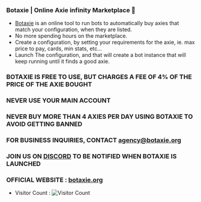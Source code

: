 ### Botaxie | Online Axie infinity Marketplace 👋

- [Botaxie](https://www.botaxie.org) is an online tool to run bots to automatically buy axies that match your configuration, when they are listed.
- No more spending hours on the marketplace.
- Create a configuration, by setting your requirements for the axie, ie. max price to pay, cards, min stats, etc...
- Launch The configuration, and that will create a bot instance that will keep running until it finds a good axie.

### BOTAXIE IS FREE TO USE, BUT CHARGES A FEE OF 4% OF THE PRICE OF THE AXIE BOUGHT
### NEVER USE YOUR MAIN ACCOUNT
### NEVER BUY MORE THAN 4 AXIES PER DAY USING BOTAXIE TO AVOID GETTING BANNED

### FOR BUSINESS INQUIRIES, CONTACT agency@botaxie.org

### JOIN US ON [DISCORD](https://discord.gg/F39VR9CXyh) TO BE NOTIFIED WHEN BOTAXIE IS LAUNCHED 
### OFFICIAL WEBSITE : [botaxie.org](http://botaxie.org)

- Visitor Count :
  ![Visitor Count](https://profile-counter.glitch.me/botaxie/count.svg)
